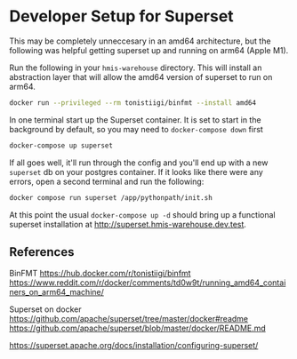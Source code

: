 # Developer Setup for Superset
This may be completely unneccesary in an amd64 architecture, but the following was helpful getting superset up and running on arm64 (Apple M1).

Run the following in your `hmis-warehouse` directory.  This will install an abstraction layer that will allow the amd64 version of superset to run on arm64.
```bash
docker run --privileged --rm tonistiigi/binfmt --install amd64
```
In one terminal start up the Superset container.  It is set to start in the background by default, so you may need to `docker-compose down` first
```sh
docker-compose up superset
```
If all goes well, it'll run through the config and you'll end up with a new `superset` db on your postgres container.  If it looks like there were any errors, open a second terminal and run the following:
```sh
docker compose run superset /app/pythonpath/init.sh
```

At this point the usual `docker-compose up -d` should bring up a functional superset installation at http://superset.hmis-warehouse.dev.test.

## References
BinFMT
https://hub.docker.com/r/tonistiigi/binfmt
https://www.reddit.com/r/docker/comments/td0w9t/running_amd64_containers_on_arm64_machine/

Superset on docker
https://github.com/apache/superset/tree/master/docker#readme
https://github.com/apache/superset/blob/master/docker/README.md

https://superset.apache.org/docs/installation/configuring-superset/
